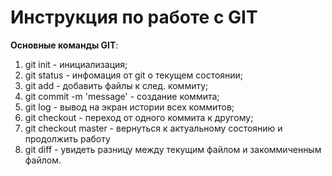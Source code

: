 # Инструкция по работе с GIT

**Основные команды GIT**:

1. git init - инициализация;
2. git status - инфомация от git о текущем состоянии;
3. git add - добавить файлы к след. коммиту;
4. git commit -m 'message' - создание коммита;
5. git log - вывод на экран истории всех коммитов;
6. git checkout - переход от одного коммита к другому;
7. git checkout master - вернуться к актуальному состоянию и продолжить работу 
12. git diff - увидеть разницу между текущим файлом и закоммиченным файлом.
